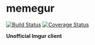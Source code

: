 # memegur

[![Build Status](https://travis-ci.org/jetthoughts/memegur.svg?branch=master)](https://travis-ci.org/jetthoughts/memegur)
[![Coverage Status](https://coveralls.io/repos/github/jetthoughts/memegur/badge.svg?branch=master)](https://coveralls.io/github/jetthoughts/memegur?branch=master)

**Unofficial Imgur client**
